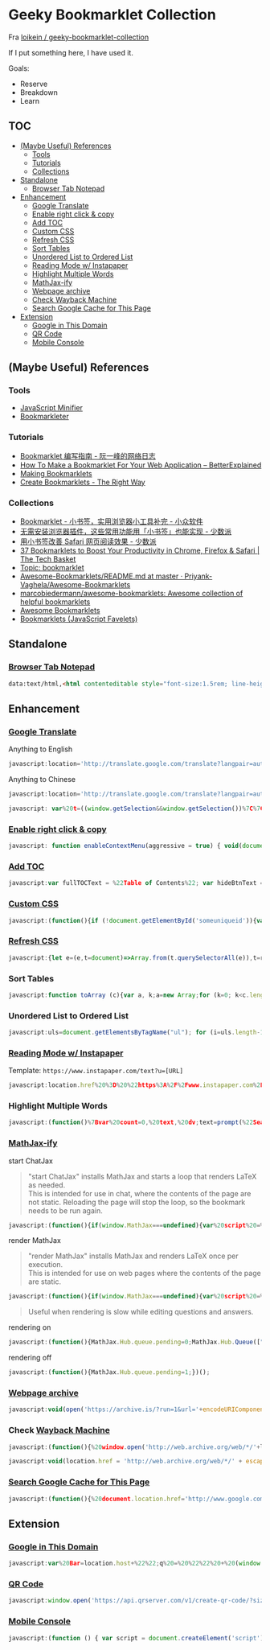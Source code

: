 # Geeky Bookmarklet Collection
Fra [loikein / geeky-bookmarklet-collection](https://github.com/loikein/geeky-bookmarklet-collection/tree/master)

If I put something here, I have used it.

Goals:

- Reserve
- Breakdown
- Learn

## TOC

<!-- MarkdownTOC -->

- [\(Maybe Useful\) References](#maybe-useful-references)
    - [Tools](#tools)
    - [Tutorials](#tutorials)
    - [Collections](#collections)
- [Standalone](#standalone)
    - [Browser Tab Notepad](#browser-tab-notepad)
- [Enhancement](#enhancement)
    - [Google Translate](#google-translate)
    - [Enable right click & copy](#enable-right-click--copy)
    - [Add TOC](#add-toc)
    - [Custom CSS](#custom-css)
    - [Refresh CSS](#refresh-css)
    - [Sort Tables](#sort-tables)
    - [Unordered List to Ordered List](#unordered-list-to-ordered-list)
    - [Reading Mode w/ Instapaper](#reading-mode-w-instapaper)
    - [Highlight Multiple Words](#highlight-multiple-words)
    - [MathJax-ify](#mathjax-ify)
    - [Webpage archive](#webpage-archive)
    - [Check Wayback Machine](#check-wayback-machine)
    - [Search Google Cache for This Page](#search-google-cache-for-this-page)
- [Extension](#extension)
    - [Google in This Domain](#google-in-this-domain)
    - [QR Code](#qr-code)
    - [Mobile Console](#mobile-console)

<!-- /MarkdownTOC -->

## (Maybe Useful) References

### Tools

- [JavaScript Minifier](https://javascript-minifier.com/)
- [Bookmarkleter](https://chriszarate.github.io/bookmarkleter/)

### Tutorials

- [Bookmarklet 编写指南 \- 阮一峰的网络日志](http://www.ruanyifeng.com/blog/2011/06/a_guide_for_writing_bookmarklet.html)
- [How To Make a Bookmarklet For Your Web Application – BetterExplained](https://betterexplained.com/articles/how-to-make-a-bookmarklet-for-your-web-application/)
- [Making Bookmarklets](https://gist.github.com/caseywatts/c0cec1f89ccdb8b469b1)
- [Create Bookmarklets \- The Right Way](https://code.tutsplus.com/tutorials/create-bookmarklets-the-right-way--net-18154)

### Collections

- [Bookmarklet \- 小书签，实用浏览器小工具补完 - 小众软件](https://www.appinn.com/bookmarklet/)
- [无需安装浏览器插件，这些常用功能用「小书签」也能实现 - 少数派](https://sspai.com/post/45662)
- [用小书签改善 Safari 网页阅读效果 - 少数派](https://sspai.com/post/52286)
- [37 Bookmarklets to Boost Your Productivity in Chrome, Firefox & Safari \| The Tech Basket](https://www.thetechbasket.com/internet/most-useful-bookmarklets/1398/)
- [Topic: bookmarklet](https://github.com/topics/bookmarklet)
- [Awesome\-Bookmarklets/README\.md at master · Priyank\-Vaghela/Awesome\-Bookmarklets](https://github.com/Priyank-Vaghela/Awesome-Bookmarklets/blob/master/README.md)
- [marcobiedermann/awesome\-bookmarklets: Awesome collection of helpful bookmarklets](https://github.com/marcobiedermann/awesome-bookmarklets)
- [Awesome Bookmarklets](https://codepen.io/thesturs/pen/xbRomP)
- [Bookmarklets \(JavaScript Favelets\)](http://dmcritchie.mvps.org/ie/bookmarklets.htm)

## Standalone

### [Browser Tab Notepad](https://gist.github.com/loikein/24692da5ef45242a469dbf316b016c48#file-browser-tab-notepad-html)

```html
data:text/html,<html contenteditable style="font-size:1.5rem; line-height:1.4; max-width:60rem; margin:0 auto; padding:4rem;" spellcheck="false"><script>document.documentElement.focus();</script><title>Text Editor</title>
```

## Enhancement

### [Google Translate](https://translate.google.com/)

Anything to English

```js
javascript:location='http://translate.google.com/translate?langpair=auto|en&u='+encodeURIComponent(location)
```

Anything to Chinese

```js
javascript:location='http://translate.google.com/translate?langpair=auto|zh&u='+encodeURIComponent(location)
```

```js
javascript: var%20t=((window.getSelection&&window.getSelection())%7C%7C(document.getSelection&&document.getSelection())%7C%7C(document.selection&&document.selection.createRange&&document.selection.createRange().text)); var%20e=(document.charset%7C%7Cdocument.characterSet);if(t!='')%7Blocation.href='http://translate.google.com/?text='+t+'&hl=zh-CN&langpair=auto%7Czh-CN&tbb=1&ie='+e; %7Delse%7Blocation.href='http://translate.google.com/translate?u='+encodeURIComponent(location.href)+'&hl=zh-CN&langpair=auto%7Czh-CN&tbb=1&ie='+e;%7D;
```

### [Enable right click & copy](https://stackoverflow.com/a/57065599)

```js
javascript: function enableContextMenu(aggressive = true) { void(document.ondragstart=null); void(document.onselectstart=null); void(document.onclick=null); void(document.onmousedown=null); void(document.onmouseup=null); void(document.body.oncontextmenu=null); enableRightClickLight(document); if (aggressive) { enableRightClick(document); removeContextMenuOnAll("body"); removeContextMenuOnAll("img"); removeContextMenuOnAll("td"); } } function removeContextMenuOnAll(tagName) { var elements = document.getElementsByTagName(tagName); for (var i = 0; i < elements.length; i++) { enableRightClick(elements[i]); } } function enableRightClickLight(el) { el || (el = document); el.addEventListener("contextmenu", bringBackDefault, true); } function enableRightClick(el) { el || (el = document); el.addEventListener("contextmenu", bringBackDefault, true); el.addEventListener("dragstart", bringBackDefault, true); el.addEventListener("selectstart", bringBackDefault, true); el.addEventListener("click", bringBackDefault, true); el.addEventListener("mousedown", bringBackDefault, true); el.addEventListener("mouseup", bringBackDefault, true); } function restoreRightClick(el) { el || (el = document); el.removeEventListener("contextmenu", bringBackDefault, true); el.removeEventListener("dragstart", bringBackDefault, true); el.removeEventListener("selectstart", bringBackDefault, true); el.removeEventListener("click", bringBackDefault, true); el.removeEventListener("mousedown", bringBackDefault, true); el.removeEventListener("mouseup", bringBackDefault, true); } function bringBackDefault(event) { event.returnValue = true; (typeof event.stopPropagation === 'function') && event.stopPropagation(); (typeof event.cancelBubble === 'function') && event.cancelBubble(); } enableContextMenu();
```

### [Add TOC](http://electricdevelopment.blogspot.com/2005/11/new-release-autotoc-16.html)

```js
javascript:var fullTOCText = %22Table of Contents%22; var hideBtnText = %22\u00a0X\u00a0%22; var RXmatch = /^h[1-4]$/i; var XPmatch = %22//h1|//h2|//h3|//h4%22; var resetSelect = true; var showHide = true; var useCookie = false; var addMenuItem = true; function f() { if (document.getElementsByTagName(%22html%22).length && ( document.getElementsByTagName('h1').length || document.getElementsByTagName('h2').length || document.getElementsByTagName('h3').length || document.getElementsByTagName('h4').length ) && (!useCookie || (useCookie && getCookie('autotoc_hide')!='true'))) { var aHs = getHTMLHeadings(); if (aHs.length%3E1) { var body = document.getElementsByTagName('body')[0]; body.style.marginBottom = %2224px !important%22; addCSS( '#js-toc {position: fixed; left: 0; right: 0; top: auto; bottom: 0; width: 100%; display: block; border-top: 1px solid #777; background: #ddd; margin: 0; padding: 3px; z-index: 9999; }\n'+ '#js-toc select { font: 8pt verdana, sans-serif; margin: 0; margin-left:5px; background: #fff; color: #000; float: left; padding: 0; vertical-align: bottom;}\n'+ '#js-toc option { font: 8pt verdana, sans-serif; color: #000; }\n'+ '#js-toc .hideBtn { font: bold 8pt verdana, sans-serif !important; float: left; margin-left: 2px; margin-right: 2px; padding: 1px; border: 1px solid #999; background: #e7e7e7; }\n'+ '#js-toc .hideBtn a { color: #333; text-decoration: none; background: transparent;} #js-toc .hideBtn a:hover { color: #333; text-decoration: none; background: transparent;}' ); var toc = document.createElement(window.opera||showHide?'tocdiv':'div'); toc.id = 'js-toc'; if (showHide) { var hideDiv = document.createElement('div'); hideDiv.setAttribute('class','hideBtn'); var hideLink = document.createElement('a'); hideLink.setAttribute(%22href%22,%22#%22); hideLink.setAttribute(%22onclick%22,useCookie?%22document.getElementById('js-toc').style.display = 'none'; document.cookie = 'autotoc_hide=true; path=/'; return false;%22:%22document.getElementById('js-toc').style.display = 'none';%22); hideLink.appendChild(document.createTextNode(hideBtnText)); hideDiv.appendChild(hideLink); toc.appendChild(hideDiv); } tocSelect = document.createElement('select'); tocSelect.setAttribute(%22onchange%22, %22if(this.value){function flash(rep,delay) { for (var i=rep;i%3E0;i--) {window.setTimeout('el.style.background=\%22#ff7\%22;',delay*i*2);window.setTimeout('el.style.background=elbg',delay*((i*2)+1));};}; elid = this.value; el=document.getElementById(elid); elbg=el.style.background; location.href='#'+elid; flash(5,100);%22+(resetSelect?%22this.selectedIndex=0;}%22:%22}%22)); tocSelect.id = 'toc-select'; tocEmptyOption = document.createElement('option'); tocEmptyOption.setAttribute('value',''); tocEmptyOption.appendChild(document.createTextNode(fullTOCText)); tocSelect.appendChild(tocEmptyOption); toc.appendChild(tocSelect); document.body.appendChild(toc); for (var i=0,aH;aH=aHs[i];i++) { if (aH.offsetWidth) { op = document.createElement(%22option%22); op.appendChild(document.createTextNode(gs(aH.tagName)+getInnerText(aH).substring(0,100))); var refID = aH.id ? aH.id : aH.tagName+'-'+(i*1+1); op.setAttribute(%22value%22, refID); document.getElementById(%22toc-select%22).appendChild(op); aH.id = refID; } } } } }; function autoTOC_toggleDisplay() { if (document.getElementById('js-toc')) { if (document.getElementById('js-toc').style.display == 'none') { document.getElementById('js-toc').style.display = 'block'; if (useCookie) {document.cookie = 'autotoc_hide=; path=/';} } else { document.getElementById('js-toc').style.display = 'none'; if (useCookie) {document.cookie = 'autotoc_hide=true; path=/';} }; } else { if (useCookie) {document.cookie = 'autotoc_hide=; path=/';} f(); } } function getHTMLHeadings() { function acceptNode(node) { if (node.tagName.match(RXmatch)) { if (node.value+''!='') { return NodeFilter.FILTER_ACCEPT; } } return NodeFilter.FILTER_SKIP; } outArray = new Array(); if (document.evaluate) { var nodes = document.evaluate(XPmatch, document, null, XPathResult.ANY_TYPE, null); var thisHeading = nodes.iterateNext(); var j = 0; while (thisHeading) { if (thisHeading.textContent+''!='') { outArray[j++] = thisHeading; } thisHeading = nodes.iterateNext(); } } else { var els = document.getElementsByTagName(%22*%22); var j = 0; for (var i=0,el;el=els[i];i++) { if (el.tagName.match(RXmatch)) outArray[j++] = el; } } return outArray; } function addCSS(css) { var head, styleLink; head = document.getElementsByTagName('head')[0]; if (!head) { return; } styleLink = document.createElement('link'); styleLink.setAttribute('rel','stylesheet'); styleLink.setAttribute('type','text/css'); styleLink.setAttribute('href','data:text/css,'+escape(css)); head.appendChild(styleLink); } function gs(s){ s = s.toLowerCase(); var ret = %22%22; for (var i=1; i%3C(s.substring(1)*1);i++) { ret = ret + %22\u00a0 \u00a0 %22; } return ret; } function getInnerText(el) { var s=''; for (var i=0,node; node=el.childNodes[i]; i++) { if (node.nodeType == 1) s += getInnerText(node); else if (node.nodeType == 3) s += node.nodeValue; } return s; } function getCookie(cname) { var namesep = cname + %22=%22; var ca = document.cookie.split(';'); for(var i=0, c; c=ca[i]; i++) { c = c.replace(/^\s*|\s*$/g,%22%22); if (c.indexOf(namesep) == 0) { return c.substring(namesep.length,c.length); } } return null; } f();
```

### [Custom CSS](http://juicystudio.com/article/accessible-stylesheet-bookmarklet.php)

```js
javascript:(function(){if (!document.getElementById('someuniqueid')){var objHead = document.getElementsByTagName('head'); if (objHead[0]){if (document.createElementNS && objHead[0].tagName == 'head') var objCSS = objHead[0].appendChild(document.createElementNS('http://www.w3.org/1999/xhtml', 'link')); else var objCSS = objHead[0].appendChild(document.createElement('link')); objCSS.id = 'someuniqueid'; objCSS.rel = 'stylesheet'; objCSS.href = 'http://juicystudio.com/css/bm.css'; objCSS.type = 'text/css';}}})()
```

### [Refresh CSS](https://lea.verou.me/2018/09/refresh-css-bookmarklet-v2/)

```js
javascript:{let e=(e,t=document)=>Array.from(t.querySelectorAll(e)),t=r=>{for(let t of e('link[rel=stylesheet][href]',r)){let e=new URL(t.href);e.searchParams.set('forceReload',Date.now()),t.href=e}for(let o of e('iframe',r))o.contentDocument&&t(o.contentDocument)};t()}
```

### Sort Tables

```js
javascript:function toArray (c){var a, k;a=new Array;for (k=0; k<c.length; ++k)a[k]=c[k];return a;}function insAtTop(par,child){if(par.childNodes.length) par.insertBefore(child, par.childNodes[0]);else par.appendChild(child);}function countCols(tab){var nCols, i;nCols=0;for(i=0;i<tab.rows.length;++i)if(tab.rows[i].cells.length>nCols)nCols=tab.rows[i].cells.length;return nCols;}function makeHeaderLink(tableNo, colNo, ord){var link;link=document.createElement('a');link.href='javascript:sortTable('+tableNo+','+colNo+','+ord+');';link.appendChild(document.createTextNode((ord>0)?'a':'d'));return link;}function makeHeader(tableNo,nCols){var header, headerCell, i;header=document.createElement('tr');for(i=0;i<nCols;++i){headerCell=document.createElement('td');headerCell.appendChild(makeHeaderLink(tableNo,i,1));headerCell.appendChild(document.createTextNode('/'));headerCell.appendChild(makeHeaderLink(tableNo,i,-1));header.appendChild(headerCell);}return header;}g_tables=toArray(document.getElementsByTagName('table'));if(!g_tables.length) alert("This page doesn't contain any tables.");(function(){var j, thead;for(j=0;j<g_tables.length;++j){thead=g_tables[j].createTHead();insAtTop(thead, makeHeader(j,countCols(g_tables[j])))}}) ();function compareRows(a,b){if(a.sortKey==b.sortKey)return 0;return (a.sortKey < b.sortKey) ? g_order : -g_order;}function sortTable(tableNo, colNo, ord){var table, rows, nR, bs, i, j, temp;g_order=ord;g_colNo=colNo;table=g_tables[tableNo];rows=new Array();nR=0;bs=table.tBodies;for(i=0; i<bs.length; ++i)for(j=0; j<bs[i].rows.length; ++j){rows[nR]=bs[i].rows[j];temp=rows[nR].cells[g_colNo];if(temp) rows[nR].sortKey=temp.innerHTML;else rows[nR].sortKey="";++nR;}rows.sort(compareRows);for (i=0; i < rows.length; ++i)insAtTop(table.tBodies[0], rows[i]);}
```

### Unordered List to Ordered List

```js
javascript:uls=document.getElementsByTagName("ul"); for (i=uls.length-1; i>=0; --i) { oldul = uls[i]; newol = document.createElement("ol"); for(j=0;j<oldul.childNodes.length;++j) newol.appendChild(oldul.childNodes[j].cloneNode(true)); oldul.parentNode.replaceChild(newol, oldul); } void 0
```

### [Reading Mode w/ Instapaper](https://www.instapaper.com)

Template: `https://www.instapaper.com/text?u=[URL]`

```js
javascript:location.href%20%3D%20%22https%3A%2F%2Fwww.instapaper.com%2Ftext%3Fu%3D%22%20%2B%20encodeURIComponent(location.href)%3B
```

### Highlight Multiple Words

```js
javascript:(function()%7Bvar%20count=0,%20text,%20dv;text=prompt(%22Search%20phrase:%22,%20%22%22);if(text==null%20%7C%7C%20text.length==0)return;hlColor=prompt(%22Color:%22,%20%22yellow%22);dv=document.defaultView;function%20searchWithinNode(node,%20te,%20len)%7Bvar%20pos,%20skip,%20spannode,%20middlebit,%20endbit,%20middleclone;skip=0;if(%20node.nodeType==3%20)%7Bpos=node.data.toUpperCase().indexOf(te);if(pos%3E=0)%7Bspannode=document.createElement(%22SPAN%22);spannode.style.backgroundColor=%20hlColor;middlebit=node.splitText(pos);endbit=middlebit.splitText(len);middleclone=middlebit.cloneNode(true);spannode.appendChild(middleclone);middlebit.parentNode.replaceChild(spannode,middlebit);++count;skip=1;%7D%7Delse%20if(%20node.nodeType==1&&%20node.childNodes%20&&%20node.tagName.toUpperCase()!=%22SCRIPT%22%20&&%20node.tagName.toUpperCase!=%22STYLE%22)%7Bfor%20(var%20child=0;%20child%20%3C%20node.childNodes.length;%20++child)%7Bchild=child+searchWithinNode(node.childNodes%5Bchild%5D,%20te,%20len);%7D%7Dreturn%20skip;%7Dwindow.status=%22Searching%20for%20'%22+text+%22'...%22;searchWithinNode(document.body,%20text.toUpperCase(),%20text.length);window.status=%22Found%20%22+count+%22%20occurrence%22+(count==1?%22%22:%22s%22)+%22%20of%20'%22+text+%22'.%22;%7D)();
```

### [MathJax-ify](https://www.math.ucla.edu/~robjohn/math/mathjax.html)

start ChatJax

> "start ChatJax" installs MathJax and starts a loop that renders LaTeX as needed.  
> This is intended for use in chat, where the contents of the page are not static. 
> Reloading the page will stop the loop, so the bookmark needs to be run again. 

```js
javascript:(function(){if(window.MathJax===undefined){var%20script%20=%20document.createElement("script");script.type%20=%20"text/javascript";script.src%20=%20"https://cdnjs.cloudflare.com/ajax/libs/mathjax/2.7.1/MathJax.js?config=TeX-AMS_HTML";var%20config%20=%20%27MathJax.Hub.Config({%27%20+%20%27extensions:%20["tex2jax.js"],%27%20+%20%27tex2jax:%20{%20inlineMath:%20[["$","$"],["\\\\\\\\\\\\(","\\\\\\\\\\\\)"]],%20displayMath:%20[["$$","$$"],["\\\\[","\\\\]"]],%20processEscapes:%20true%20},%27%20+%20%27jax:%20["input/TeX","output/HTML-CSS"]%27%20+%20%27});%27%20+%20%27MathJax.Hub.Startup.onload();%27;if%20(window.opera)%20{script.innerHTML%20=%20config}%20else%20{script.text%20=%20config}%20document.getElementsByTagName("head")[0].appendChild(script);(doChatJax=function(){window.setTimeout(doChatJax,1000);MathJax.Hub.Queue(["Typeset",MathJax.Hub]);})();}else{MathJax.Hub.Queue(["Typeset",MathJax.Hub]);}})();
```

render MathJax

> "render MathJax" installs MathJax and renders LaTeX once per execution.  
> This is intended for use on web pages where the contents of the page are static. 

```js
javascript:(function(){if(window.MathJax===undefined){var%20script%20=%20document.createElement("script");script.type%20=%20"text/javascript";script.src%20=%20"https://cdnjs.cloudflare.com/ajax/libs/mathjax/2.7.1/MathJax.js?config=TeX-AMS_HTML";var%20config%20=%20%27MathJax.Hub.Config({%27%20+%20%27extensions:%20["tex2jax.js"],%27%20+%20%27tex2jax:%20{%20inlineMath:%20[["$","$"],["\\\\\\\\\\\\(","\\\\\\\\\\\\)"]],%20displayMath:%20[["$$","$$"],["\\\\[","\\\\]"]],%20processEscapes:%20true%20},%27%20+%20%27jax:%20["input/TeX","output/HTML-CSS"]%27%20+%20%27});%27%20+%20%27MathJax.Hub.Startup.onload();%27;if%20(window.opera)%20{script.innerHTML%20=%20config}%20else%20{script.text%20=%20config}%20document.getElementsByTagName("head")[0].appendChild(script);}else{MathJax.Hub.Queue(["Typeset",MathJax.Hub]);}})();
```

> Useful when rendering is slow while editing questions and answers. 

rendering on

```js
javascript:(function(){MathJax.Hub.queue.pending=0;MathJax.Hub.Queue(["Typeset",MathJax.Hub,"wmd-preview"]);})();
```

rendering off

```js
javascript:(function(){MathJax.Hub.queue.pending=1;})();
```

### [Webpage archive](https://archive.is/)

```js
javascript:void(open('https://archive.is/?run=1&url='+encodeURIComponent(document.location)))
```

### Check [Wayback Machine](http://web.archive.org/)

```js
javascript:(function(){%20window.open('http://web.archive.org/web/*/'+location.host)})();
```

```js
javascript:void(location.href = 'http://web.archive.org/web/*/' + escape(location.href));
```

### [Search Google Cache for This Page](https://www.google.com/)

```js
javascript:(function(){%20document.location.href='http://www.google.com/search?q=cache:'+escape(document.location.href)%20})();
```


## Extension

### [Google in This Domain](https://www.google.com/)

```js
javascript:var%20Bar=location.host+%22%22;q%20=%20%22%22%20+%20(window.getSelection%20?%20window.getSelection()%20:%20document.getSelection%20?%20document.getSelection()%20:%20document.selection.createRange().text);%20if%20(!q)%20q%20=%20prompt(%22\u8BF7\u8F93\u5165\u641C\u7D22\u7684\u5173\u952E\u8BCD:%22,%20%22%22);%20if%20(q!=null)%20{var%20qlocation=%22%20%22;qlocation=('http://www.google.com/search?num=30&hl=zh-CN&newwindow=1&q='+q+'&sitesearch='+Bar+'');window.open(qlocation);}%20void%200
```

### [QR Code](http://goqr.me/)

```js
javascript:window.open('https://api.qrserver.com/v1/create-qr-code/?size=150x150&data='%20+%20decodeURIComponent(location.href));void(0);
```

### [Mobile Console](https://github.com/liriliri/eruda)

```js
javascript:(function () { var script = document.createElement('script'); script.src="//cdn.jsdelivr.net/npm/eruda"; document.body.appendChild(script); script.onload = function () { eruda.init() } })();
```
